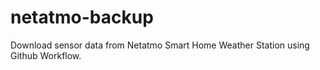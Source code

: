 # netatmo-backup
Download sensor data from Netatmo Smart Home Weather Station using Github Workflow.
